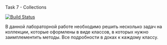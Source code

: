 Task 7 - Collections

[![Build Status](https://travis-ci.com/itmo-java-basics-2020/task7-collections-framework-NikitaKop.svg?branch=master)](https://travis-ci.com/itmo-java-basics-2020/task7-collections-framework-NikitaKop)

В данной лабораторной работе необходимо решить несколько задач на коллекции, которые оформлены в виде классов, в которых нужно заимплементить методы. Все подробности в доках к каждому классу.
